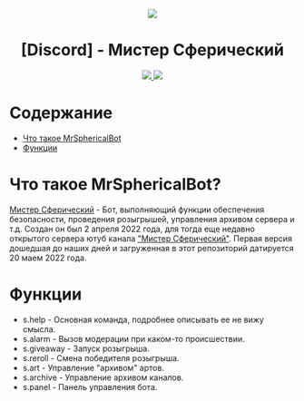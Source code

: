 <p align="center">
  <img src="https://cdn.discordapp.com/attachments/730860735932006462/1063107831777218590/banner2.webp">
</p>

<h1 align="center">[Discord] - Мистер Сферический</h1>
<p align="center">
  <a href="https://github.com/Necroplod/MrSphericalBot/blob/main/LICENSE">
    <img src="https://img.shields.io/badge/License-MIT-Important">
  </a>
  <a href="https://www.python.org">
    <img src="https://img.shields.io/badge/Python-3.9-informational.svg">
  </a>
</p>

# Содержание
* [Что такое MrSphericalBot]()
* [Функции]()

# Что такое MrSphericalBot?
[Мистер Сферический]() - Бот, выполняющий функции обеспечения безопасности, проведения розыгрышей, управления архивом сервера и т.д. Создан он был 2 апреля 2022 года, для тогда еще недавно открытого сервера ютуб канала ["Мистер Сферический"](https://www.youtube.com/@MrSphericalRU). Первая версия дошедшая до наших дней и загруженная в этот репозиторий датируется 20 маем 2022 года.

# Функции
- s.help - Основная команда, подробнее описывать ее не вижу смысла.
- s.alarm - Вызов модерации при каком-то происшествии.
- s.giveaway - Запуск розыгрыша.
- s.reroll - Смена победителя розыгрыша.
- s.art - Управление "архивом" артов.
- s.archive - Управление архивом каналов.
- s.panel - Панель управления бота.
